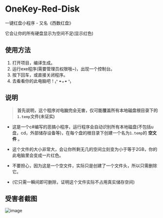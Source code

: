 # OneKey-Red-Disk
一键红盘小程序 - 又名《西数红盘》

它会让你的所有硬盘显示为空间不足(显示红色)

使用方法
---
1. 打开项目，编译生成。
2. 运行exe程序(需要管理员权限哦~)，出现一个控制台。
3. 按下回车，或直接关闭程序。
4. 去看看你的此电脑吧！₍ᐢ •⌄• ᐢ₎


说明
---
> **首先说明，这个程序对电脑完全无害，仅可能覆盖所有本地磁盘根目录下的`1.temp`文件(未证实)**

- 这是一个c#编写的恶搞小程序，运行程序会自动识别所有本地磁盘(不包括u盘，cd，外部储存设备等)，在每个盘的根目录下创建一个名为`1.temp`的 **空文件** 。

- 这个文件的大小非常大，会让你所剩无几的空间立刻变为小于等于2GB，你的此电脑里会变成一片红色。

- 不要担心，因为这是一个空文件，实际只是创建了一个文件头，所以只需删除它。

- (它只需一瞬间即可删除，证明这个文件实际不占用真实储存空间)

受害者截图
---
![image](https://user-images.githubusercontent.com/59364024/156917763-1a42b669-4b4a-460c-8ebd-36c99c32a9f6.png)
